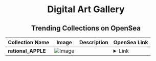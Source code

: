 <div align="center">

# Digital Art Gallery

## Trending Collections on OpenSea

| Collection Name                       | Image                                                                                     | Description                       | OpenSea Link                                                                                          |
|---------------------------------------|-------------------------------------------------------------------------------------------|-----------------------------------|--------------------------------------------------------------------------------------------------------|
| **rational_APPLE** | ![Image](https://i.seadn.io/s/raw/files/e2d7ee08b7550271327e570d9e4bb674.jpg?w=500&auto=format?w=200&auto=format) |  | <details><summary>Link</summary>[rational_APPLE](https://opensea.io/collection/rational-apple)</details> |

</div>